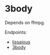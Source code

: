 # 3body

Depends on ffmpg.

Endpoints:
* [lissajous](http://localhost:8000/lissajous)
* [3body](http://localhost:8000/3body)
